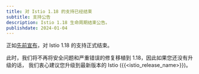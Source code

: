 ```yaml
---
title: 对 Istio 1.18 的支持已经结束
subtitle: 支持公告
description: Istio 1.18 生命周期结束公告。
publishdate: 2024-01-04
---
```


正如[先前宣布](/zh/news/support/announcing-1.18-eol/)，对 Istio 1.18 的支持正式结束。

此时，我们将不再将安全问题和严重错误的修复移植到 1.18，因此如果您还没有升级的话，
我们衷心建议您升级到最新版本的 Istio ({{<istio_release_name>}})。
